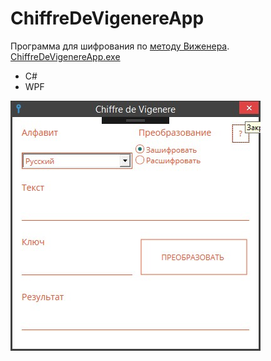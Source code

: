 # ChiffreDeVigenereApp

Программа для шифрования по [методу Виженера](https://ru.wikipedia.org/wiki/%D0%A8%D0%B8%D1%84%D1%80_%D0%92%D0%B8%D0%B6%D0%B5%D0%BD%D0%B5%D1%80%D0%B0).
[ChiffreDeVigenereApp.exe](ChiffreDeVigenereApp/bin/Release/ChiffreDeVigenereApp.exe)

* C#
* WPF

![cdv](./ChiffreDeVigenereApp/resources/images/chiffreDeVigenere.jpg)

